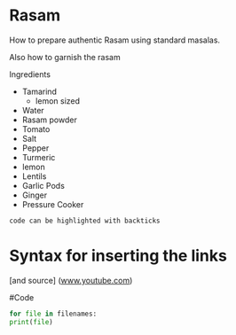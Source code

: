 # Rasam
How to prepare authentic Rasam using standard masalas.

Also how to garnish the rasam

Ingredients

  - Tamarind
    - lemon sized
  - Water
  - Rasam powder
  - Tomato
  - Salt
  - Pepper
  - Turmeric
  - lemon
  - Lentils
  - Garlic Pods
  - Ginger
  - Pressure Cooker

  `code can be highlighted with backticks`

# Syntax for inserting the links
[and source] (www.youtube.com)

#Code
  ```Python
  for file in filenames:
  print(file)
  ```
